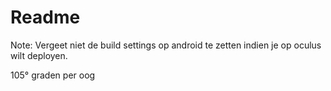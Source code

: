 # Readme

Note: Vergeet niet de build settings op android te zetten indien je op oculus wilt deployen. 


105° graden per oog 